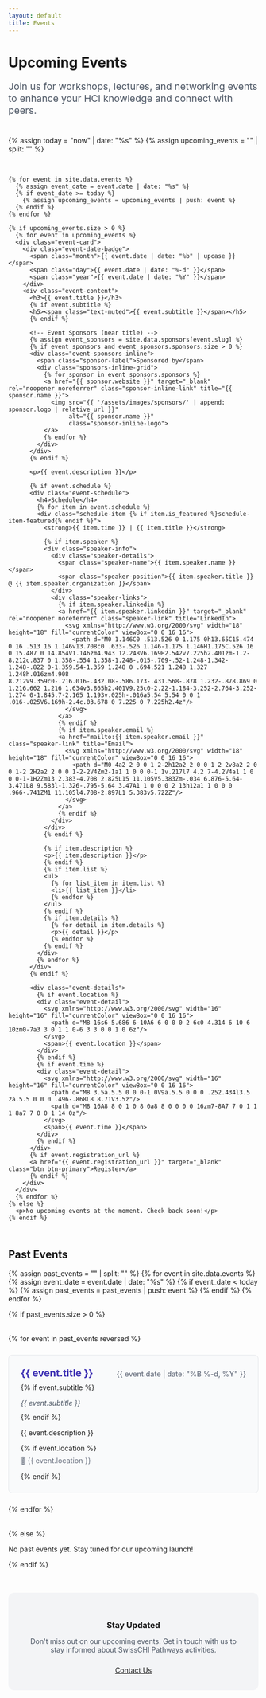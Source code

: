 ```yaml
---
layout: default
title: Events
---
```


<div class="container">
  <div class="page-header">
    <h1>Upcoming Events</h1>
    <p class="lead">Join us for workshops, lectures, and networking events to enhance your HCI knowledge and connect with peers.</p>
  </div>
  
  <div class="events-list">
    {% assign today = "now" | date: "%s" %}
    {% assign upcoming_events = "" | split: "" %}

    {% for event in site.data.events %}
      {% assign event_date = event.date | date: "%s" %}
      {% if event_date >= today %}
        {% assign upcoming_events = upcoming_events | push: event %}
      {% endif %}
    {% endfor %}

    {% if upcoming_events.size > 0 %}
      {% for event in upcoming_events %}
      <div class="event-card">
        <div class="event-date-badge">
          <span class="month">{{ event.date | date: "%b" | upcase }}</span>
          <span class="day">{{ event.date | date: "%-d" }}</span>
          <span class="year">{{ event.date | date: "%Y" }}</span>
        </div>
        <div class="event-content">
          <h3>{{ event.title }}</h3>
          {% if event.subtitle %}
          <h5><span class="text-muted">{{ event.subtitle }}</span></h5>
          {% endif %}

          <!-- Event Sponsors (near title) -->
          {% assign event_sponsors = site.data.sponsors[event.slug] %}
          {% if event_sponsors and event_sponsors.sponsors.size > 0 %}
          <div class="event-sponsors-inline">
            <span class="sponsor-label">Sponsored by</span>
            <div class="sponsors-inline-grid">
              {% for sponsor in event_sponsors.sponsors %}
              <a href="{{ sponsor.website }}" target="_blank" rel="noopener noreferrer" class="sponsor-inline-link" title="{{ sponsor.name }}">
                <img src="{{ '/assets/images/sponsors/' | append: sponsor.logo | relative_url }}"
                     alt="{{ sponsor.name }}"
                     class="sponsor-inline-logo">
              </a>
              {% endfor %}
            </div>
          </div>
          {% endif %}

          <p>{{ event.description }}</p>

          {% if event.schedule %}
          <div class="event-schedule">
            <h4>Schedule</h4>
            {% for item in event.schedule %}
            <div class="schedule-item {% if item.is_featured %}schedule-item-featured{% endif %}">
              <strong>{{ item.time }} | {{ item.title }}</strong>

              {% if item.speaker %}
              <div class="speaker-info">
                <div class="speaker-details">
                  <span class="speaker-name">{{ item.speaker.name }}</span>
                  <span class="speaker-position">{{ item.speaker.title }} @ {{ item.speaker.organization }}</span>
                </div>
                <div class="speaker-links">
                  {% if item.speaker.linkedin %}
                  <a href="{{ item.speaker.linkedin }}" target="_blank" rel="noopener noreferrer" class="speaker-link" title="LinkedIn">
                    <svg xmlns="http://www.w3.org/2000/svg" width="18" height="18" fill="currentColor" viewBox="0 0 16 16">
                      <path d="M0 1.146C0 .513.526 0 1.175 0h13.65C15.474 0 16 .513 16 1.146v13.708c0 .633-.526 1.146-1.175 1.146H1.175C.526 16 0 15.487 0 14.854V1.146zm4.943 12.248V6.169H2.542v7.225h2.401zm-1.2-8.212c.837 0 1.358-.554 1.358-1.248-.015-.709-.52-1.248-1.342-1.248-.822 0-1.359.54-1.359 1.248 0 .694.521 1.248 1.327 1.248h.016zm4.908 8.212V9.359c0-.216.016-.432.08-.586.173-.431.568-.878 1.232-.878.869 0 1.216.662 1.216 1.634v3.865h2.401V9.25c0-2.22-1.184-3.252-2.764-3.252-1.274 0-1.845.7-2.165 1.193v.025h-.016a5.54 5.54 0 0 1 .016-.025V6.169h-2.4c.03.678 0 7.225 0 7.225h2.4z"/>
                    </svg>
                  </a>
                  {% endif %}
                  {% if item.speaker.email %}
                  <a href="mailto:{{ item.speaker.email }}" class="speaker-link" title="Email">
                    <svg xmlns="http://www.w3.org/2000/svg" width="18" height="18" fill="currentColor" viewBox="0 0 16 16">
                      <path d="M0 4a2 2 0 0 1 2-2h12a2 2 0 0 1 2 2v8a2 2 0 0 1-2 2H2a2 2 0 0 1-2-2V4Zm2-1a1 1 0 0 0-1 1v.217l7 4.2 7-4.2V4a1 1 0 0 0-1-1H2Zm13 2.383-4.708 2.825L15 11.105V5.383Zm-.034 6.876-5.64-3.471L8 9.583l-1.326-.795-5.64 3.47A1 1 0 0 0 2 13h12a1 1 0 0 0 .966-.741ZM1 11.105l4.708-2.897L1 5.383v5.722Z"/>
                    </svg>
                  </a>
                  {% endif %}
                </div>
              </div>
              {% endif %}

              {% if item.description %}
              <p>{{ item.description }}</p>
              {% endif %}
              {% if item.list %}
              <ul>
                {% for list_item in item.list %}
                <li>{{ list_item }}</li>
                {% endfor %}
              </ul>
              {% endif %}
              {% if item.details %}
                {% for detail in item.details %}
                <p>{{ detail }}</p>
                {% endfor %}
              {% endif %}
            </div>
            {% endfor %}
          </div>
          {% endif %}

          <div class="event-details">
            {% if event.location %}
            <div class="event-detail">
              <svg xmlns="http://www.w3.org/2000/svg" width="16" height="16" fill="currentColor" viewBox="0 0 16 16">
                <path d="M8 16s6-5.686 6-10A6 6 0 0 0 2 6c0 4.314 6 10 6 10zm0-7a3 3 0 1 1 0-6 3 3 0 0 1 0 6z"/>
              </svg>
              <span>{{ event.location }}</span>
            </div>
            {% endif %}
            {% if event.time %}
            <div class="event-detail">
              <svg xmlns="http://www.w3.org/2000/svg" width="16" height="16" fill="currentColor" viewBox="0 0 16 16">
                <path d="M8 3.5a.5.5 0 0 0-1 0V9a.5.5 0 0 0 .252.434l3.5 2a.5.5 0 0 0 .496-.868L8 8.71V3.5z"/>
                <path d="M8 16A8 8 0 1 0 8 0a8 8 0 0 0 0 16zm7-8A7 7 0 1 1 1 8a7 7 0 0 1 14 0z"/>
              </svg>
              <span>{{ event.time }}</span>
            </div>
            {% endif %}
          </div>
          {% if event.registration_url %}
          <a href="{{ event.registration_url }}" target="_blank" class="btn btn-primary">Register</a>
          {% endif %}
        </div>
      </div>
      {% endfor %}
    {% else %}
      <p>No upcoming events at the moment. Check back soon!</p>
    {% endif %}
  </div>

  <h2>Past Events</h2>

  {% assign past_events = "" | split: "" %}
  {% for event in site.data.events %}
    {% assign event_date = event.date | date: "%s" %}
    {% if event_date < today %}
      {% assign past_events = past_events | push: event %}
    {% endif %}
  {% endfor %}

  {% if past_events.size > 0 %}
  <div class="past-events-list">
    {% for event in past_events reversed %}
    <div class="past-event-card">
      <div class="past-event-header">
        <h3>{{ event.title }}</h3>
        <span class="past-event-date">{{ event.date | date: "%B %-d, %Y" }}</span>
      </div>
      {% if event.subtitle %}
      <p class="past-event-subtitle">{{ event.subtitle }}</p>
      {% endif %}
      <p>{{ event.description }}</p>
      {% if event.location %}
      <p class="past-event-location">📍 {{ event.location }}</p>
      {% endif %}
    </div>
    {% endfor %}
  </div>
  {% else %}
  <p>No past events yet. Stay tuned for our upcoming launch!</p>
  {% endif %}

  <div class="subscribe-events mt-3">
    <h3>Stay Updated</h3>
    <p>Don't miss out on our upcoming events. Get in touch with us to stay informed about SwissCHI Pathways activities.</p>
    <a href="{{ '/contact' | relative_url }}" class="btn btn-primary">Contact Us</a>
  </div>
</div>

<style>
  .page-header {
    margin-bottom: 2.5rem;
  }
  
  .page-header h1:after {
    margin: 0.5rem 0 1rem;
  }
  
  .lead {
    font-size: 1.2rem;
    color: #4b5563;
  }
  
  .events-list {
    display: grid;
    grid-template-columns: 1fr;
    gap: 2rem;
    margin: 2.5rem 0;
  }
  
  .event-card {
    display: flex;
    border: 1px solid #e5e7eb;
    border-radius: 12px;
    box-shadow: 0 4px 6px rgba(0, 0, 0, 0.05);
    transition: transform 0.3s ease, box-shadow 0.3s ease;
    overflow: hidden;
  }
  
  .event-card:hover {
    transform: translateY(-5px);
    box-shadow: 0 10px 15px rgba(0, 0, 0, 0.1);
  }
  
  .event-date-badge {
    display: flex;
    flex-direction: column;
    justify-content: center;
    align-items: center;
    background-color: #3C2FB3;
    color: white;
    padding: 1rem;
    min-width: 90px;
    text-align: center;
  }
  
  .event-date-badge .month {
    font-size: 1rem;
    font-weight: 700;
    text-transform: uppercase;
  }
  
  .event-date-badge .day {
    font-size: 2rem;
    font-weight: 700;
    line-height: 1;
    margin: 0.25rem 0;
  }
  
  .event-date-badge .year {
    font-size: 0.9rem;
    opacity: 0.8;
  }
  
  .event-content {
    padding: 1.5rem;
    flex: 1;
  }
  
  .event-content h3 {
    margin-bottom: 0.75rem;
    color: #3C2FB3;
  }

  .event-content h5 {
    margin-top: -0.5rem;
    margin-bottom: 1rem;
    color: #3C2FB3;
    font-weight: 400;
  }

  .event-schedule {
    background-color: #f9fafb;
    padding: 1.5rem;
    border-radius: 8px;
    margin: 1.5rem 0;
  }

  .event-schedule h4 {
    margin-top: 0;
    margin-bottom: 1.25rem;
    color: #3C2FB3;
    font-size: 1.25rem;
  }

  .schedule-item {
    margin-bottom: 1.25rem;
    padding-bottom: 1.25rem;
    border-bottom: 1px solid #e5e7eb;
  }

  .schedule-item:last-child {
    margin-bottom: 0;
    padding-bottom: 0;
    border-bottom: none;
  }

  .schedule-item strong {
    display: block;
    color: #1f2937;
    margin-bottom: 0.5rem;
    font-size: 1.05rem;
  }

  .schedule-item p {
    margin: 0.25rem 0;
    color: #4b5563;
    line-height: 1.6;
  }

  .schedule-item ul {
    margin: 0.5rem 0 0.5rem 1.5rem;
    color: #4b5563;
  }

  .schedule-item li {
    margin: 0.25rem 0;
  }

  /* Featured Schedule Item (Guest Talk) */
  .schedule-item-featured {
    background: linear-gradient(135deg, #f0edff 0%, #f8f6ff 100%);
    border-left: 4px solid #3C2FB3;
    padding: 1.5rem !important;
    margin: 1.5rem -0.5rem;
    border-radius: 8px;
    box-shadow: 0 2px 8px rgba(60, 47, 179, 0.1);
  }

  .schedule-item-featured strong {
    color: #3C2FB3;
    font-size: 1.1rem;
  }

  /* Speaker Info */
  .speaker-info {
    display: flex;
    justify-content: space-between;
    align-items: center;
    margin: 1rem 0;
    padding: 1rem;
    background-color: white;
    border-radius: 6px;
    border: 1px solid #e5e7eb;
  }

  .speaker-details {
    display: flex;
    flex-direction: column;
    gap: 0.25rem;
  }

  .speaker-name {
    font-weight: 700;
    color: #1f2937;
    font-size: 1.05rem;
  }

  .speaker-position {
    color: #6b7280;
    font-size: 0.9rem;
  }

  .speaker-links {
    display: flex;
    gap: 0.75rem;
  }

  .speaker-link {
    display: inline-flex;
    align-items: center;
    justify-content: center;
    width: 36px;
    height: 36px;
    background-color: #f3f4f6;
    border-radius: 50%;
    color: #3C2FB3;
    transition: all 0.3s ease;
    text-decoration: none;
  }

  .speaker-link:hover {
    background-color: #3C2FB3;
    color: white;
    transform: scale(1.1);
  }

  .speaker-link svg {
    display: block;
  }

  @media (max-width: 640px) {
    .speaker-info {
      flex-direction: column;
      align-items: flex-start;
      gap: 1rem;
    }

    .schedule-item-featured {
      margin-left: 0;
      margin-right: 0;
    }
  }

  .event-details {
    margin: 1.5rem 0;
  }
  
  .event-detail {
    display: flex;
    align-items: center;
    margin-bottom: 0.5rem;
    color: #4b5563;
  }
  
  .event-detail svg {
    margin-right: 0.5rem;
    color: #3C2FB3;
  }
  
  .subscribe-events {
    background-color: #f3f4f6;
    padding: 2rem;
    border-radius: 12px;
    margin-top: 3rem;
    text-align: center;
  }

  .subscribe-events h3 {
    margin-bottom: 0.75rem;
  }

  .subscribe-events p {
    margin-bottom: 1.5rem;
    color: #4b5563;
  }

  .subscribe-events .btn {
    display: inline-block;
  }
  
  @media (max-width: 640px) {
    .event-card {
      flex-direction: column;
    }
    
    .event-date-badge {
      flex-direction: row;
      gap: 0.5rem;
      padding: 0.75rem;
    }
    
    .event-date-badge .month,
    .event-date-badge .day,
    .event-date-badge .year {
      font-size: 1rem;
      margin: 0;
    }
  }
  
  @media (min-width: 768px) {
    .events-list {
      grid-template-columns: 1fr;
    }
  }

  /* Inline Event Sponsor Styles */
  .event-sponsors-inline {
    display: flex;
    align-items: center;
    gap: 1rem;
    margin-top: 0.75rem;
    margin-bottom: 1.5rem;
    padding: 0.75rem 0;
  }

  .sponsor-label {
    color: #6b7280;
    font-size: 0.85rem;
    font-weight: 500;
    white-space: nowrap;
  }

  .sponsors-inline-grid {
    display: flex;
    flex-wrap: wrap;
    gap: 1.25rem;
    align-items: center;
  }

  .sponsor-inline-link {
    display: inline-block;
    transition: opacity 0.3s ease, transform 0.3s ease;
  }

  .sponsor-inline-link:hover {
    opacity: 0.7;
    transform: scale(1.05);
  }

  .sponsor-inline-logo {
    height: 32px;
    width: auto;
    max-width: 120px;
    object-fit: contain;
  }

  @media (max-width: 640px) {
    .event-sponsors-inline {
      flex-direction: column;
      align-items: flex-start;
      gap: 0.75rem;
    }

    .sponsor-inline-logo {
      height: 28px;
      max-width: 100px;
    }
  }

  /* Past Events Styles */
  .past-events-list {
    display: grid;
    grid-template-columns: 1fr;
    gap: 1.5rem;
    margin: 2rem 0;
  }

  .past-event-card {
    padding: 1.5rem;
    background-color: #f9fafb;
    border-radius: 8px;
    border: 1px solid #e5e7eb;
  }

  .past-event-header {
    display: flex;
    justify-content: space-between;
    align-items: baseline;
    margin-bottom: 0.5rem;
    flex-wrap: wrap;
    gap: 0.5rem;
  }

  .past-event-header h3 {
    margin: 0;
    color: #3C2FB3;
    font-size: 1.25rem;
  }

  .past-event-date {
    color: #6b7280;
    font-size: 0.9rem;
    font-weight: 500;
  }

  .past-event-subtitle {
    color: #4b5563;
    font-style: italic;
    margin-bottom: 0.75rem;
  }

  .past-event-location {
    color: #6b7280;
    font-size: 0.9rem;
    margin-top: 0.5rem;
  }

  @media (max-width: 640px) {
    .past-event-header {
      flex-direction: column;
      align-items: flex-start;
    }
  }
</style>
